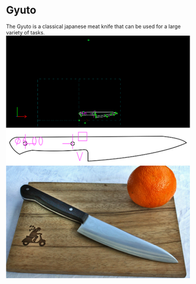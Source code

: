# Gyuto
The Gyuto is a classical japanese meat knife that can be used for a large variety of tasks.
![](gyuto.png)
![](gyuto.svg)
![preview](gallery_1.jpg)
